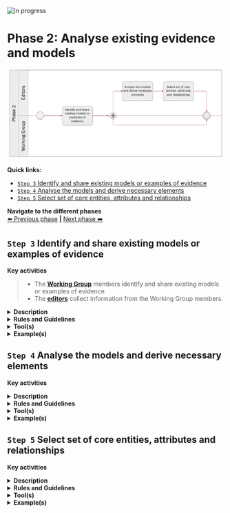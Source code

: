 ![in progress](https://img.shields.io/badge/status-in%20progress-yellow)

# Phase 2: Analyse existing evidence and models
![Process_Phase 2](img/methodology_phase2.PNG)

**Quick links:**
- [`Step 3` Identify and share existing models or examples of evidence](phase2.md#step-3-identify-and-share-existing-models-or-examples-of-evidence)
- [`Step 4` Analyse the models and derive necessary elements](phase2.md#step-4-analyse-the-models-and-derive-necessary-elements)
- [`Step 5` Select set of core entities, attributes and relationships](phase2.md#step-5-select-set-of-core-entities-attributes-and-relationships)

**Navigate to the different phases**\
[:arrow_left: Previous phase](phase1.md) **|**
[Next phase :arrow_right:](phase3.md)

## `Step 3` Identify and share existing models or examples of evidence

**Key activities**
> * The [<b>Working Group</b>](../stakeholders#working-group) members identify and share existing models or examples of evidence
> * The [<b>editors</b>](../stakeholders#editors) collect information from the Working Group members.

<details>
  <summary><b>Description</b></summary>
  Working Group members will share information they possess related to the common data model being built. The objective is to gather information in order to have a global overview of data models implemented and used across europe and leverage this insight to develop a common data model. This task is assigned to the Working Group members who will report back to the editors using the channels and collaborative tools defined.
</details>

<details>
  <summary><b>Rules and Guidelines</b></summary>
  
Before sending any data, the Working Group members should bear in mind the following;

  
* The data model has been validated and implemented by a competent authority;
* The data model has been issued in a final version; and
* The data model has been used in cross borders applications for exchange of information.

</details>

<details>
  <summary><b>Tool(s)</b></summary>
  <i>There are no specific tools for this step.</i>
</details>

<details>
  <summary><b>Example(s)</b></summary>

Example of a data model shared by Spain, [issue #37](https://github.com/SEMICeu/SDG-sandbox/issues/37#issue-664501128)
</details>

## `Step 4` Analyse the models and derive necessary elements

**Key activities**
> 

<details>
  <summary><b>Description</b></summary>
</details>

<details>
  <summary><b>Rules and Guidelines</b></summary>
</details>

<details>
  <summary><b>Tool(s)</b></summary>
  <i>There are no specific tools for this step.</i>
</details>

<details>
  <summary><b>Example(s)</b></summary>

```
  TBD
  ```
</details>

## `Step 5` Select set of core entities, attributes and relationships

**Key activities**
> 

<details>
  <summary><b>Description</b></summary>
</details>

<details>
  <summary><b>Rules and Guidelines</b></summary>
</details>

<details>
  <summary><b>Tool(s)</b></summary>
  <i>There are no specific tools for this step.</i>
</details>

<details>
  <summary><b>Example(s)</b></summary>

```
  TBD
  ```
</details>
